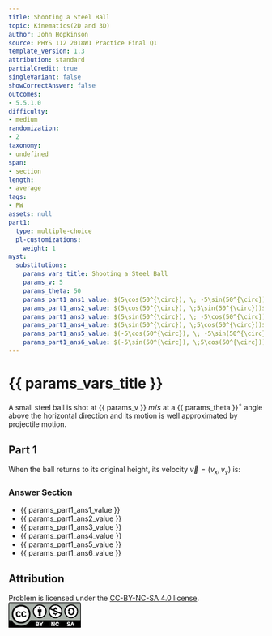 ```yaml
---
title: Shooting a Steel Ball
topic: Kinematics(2D and 3D)
author: John Hopkinson
source: PHYS 112 2018W1 Practice Final Q1
template_version: 1.3
attribution: standard
partialCredit: true
singleVariant: false
showCorrectAnswer: false
outcomes:
- 5.5.1.0
difficulty:
- medium
randomization:
- 2
taxonomy:
- undefined
span:
- section
length:
- average
tags:
- PW
assets: null
part1:
  type: multiple-choice
  pl-customizations:
    weight: 1
myst:
  substitutions:
    params_vars_title: Shooting a Steel Ball
    params_v: 5
    params_theta: 50
    params_part1_ans1_value: $(5\cos(50^{\circ}), \; -5\sin(50^{\circ}))$
    params_part1_ans2_value: $(5\cos(50^{\circ}), \;5\sin(50^{\circ}))$
    params_part1_ans3_value: $(5\sin(50^{\circ}), \; -5\cos(50^{\circ}))$
    params_part1_ans4_value: $(5\sin(50^{\circ}), \;5\cos(50^{\circ}))$
    params_part1_ans5_value: $(-5\cos(50^{\circ}), \; -5\sin(50^{\circ}))$
    params_part1_ans6_value: $(-5\sin(50^{\circ}), \;5\cos(50^{\circ}))$
---
```

# {{ params_vars_title }}
A small steel ball is shot at {{ params_v }} $m/s$ at a {{ params_theta }}$^{\circ}$ angle above the horizontal direction and its motion is well approximated by projectile motion.

## Part 1

When the ball returns to its original height, its velocity $\overrightarrow{v} = (v_x, v_y)$ is:

### Answer Section

- {{ params_part1_ans1_value }}
- {{ params_part1_ans2_value }}
- {{ params_part1_ans3_value }}
- {{ params_part1_ans4_value }}
- {{ params_part1_ans5_value }}
- {{ params_part1_ans6_value }}

## Attribution

Problem is licensed under the [CC-BY-NC-SA 4.0 license](https://creativecommons.org/licenses/by-nc-sa/4.0/).<br> ![The Creative Commons 4.0 license requiring attribution-BY, non-commercial-NC, and share-alike-SA license.](https://raw.githubusercontent.com/firasm/bits/master/by-nc-sa.png)
